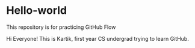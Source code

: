 # Hello-world
This repository is for practicing GitHub Flow

Hi Everyone! This is Kartik, first year CS undergrad trying to learn GitHub. 
